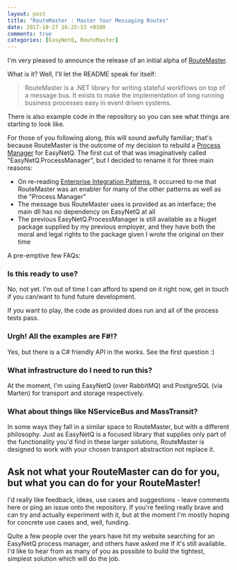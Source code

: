 ```yaml
---
layout: post
title: "RouteMaster : Master Your Messaging Routes"
date: 2017-10-27 16:25:53 +0100
comments: true
categories: [EasyNetQ, RouteMaster]
---
```

I'm very pleased to announce the release of an initial alpha of [RouteMaster](https://github.com/RouteMasterIntegration/RouteMaster).

What is it? Well, I'll let the README speak for itself:

> RouteMaster is a .NET library for writing stateful workflows on top of a message bus. It exists to make the implementation of long running business processes easy in event driven systems.

There is also example code in the repository so you can see what things are starting to look like.

For those of you following along, this will sound awfully familiar; that's because RouteMaster is the outcome of my decision to rebuild a [Process Manager](/process-management-in-easynetq/) for EasyNetQ. The first cut of that was imaginatively called "EasyNetQ.ProcessManager", but I decided to rename it for three main reasons:

* On re-reading [Enterprise Integration Patterns](http://www.enterpriseintegrationpatterns.com/), it occurred to me that RouteMaster was an enabler for many of the other patterns as well as the "Process Manager"
* The message bus RouteMaster uses is provided as an interface; the main dll has no dependency on EasyNetQ at all
* The previous EasyNetQ.ProcessManager is still available as a Nuget package supplied by my previous employer, and they have both the moral and legal rights to the package given I wrote the original on their time

A pre-emptive few FAQs:

### Is this ready to use?

No, not yet. I'm out of time I can afford to spend on it right now, get in touch if you can/want to fund future development.

If you want to play, the code as provided does run and all of the process tests pass.

### Urgh! All the examples are F#!?

Yes, but there is a C# friendly API in the works. See the first question :)

### What infrastructure do I need to run this?

At the moment, I'm using EasyNetQ (over RabbitMQ) and PostgreSQL (via Marten) for transport and storage respectively.

### What about things like NServiceBus and MassTransit?

In some ways they fall in a similar space to RouteMaster, but with a different philosophy. Just as EasyNetQ is a focused library that supplies only part of the functionality you'd find in these larger solutions, RouteMaster is designed to work with your chosen transport abstraction not replace it.

## Ask not what your RouteMaster can do for you, but what you can do for your RouteMaster!

I'd really like feedback, ideas, use cases and suggestions - leave comments here or ping an issue onto the repository. If you're feeling really brave and can try and actually experiment with it, but at the moment I'm mostly hoping for concrete use cases and, well, funding.

Quite a few people over the years have hit my website searching for an EasyNetQ process manager, and others have asked me if it's still available. I'd like to hear from as many of you as possible to build the tightest, simplest solution which will do the job.
